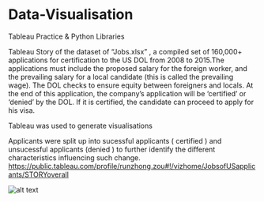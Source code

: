 # Data-Visualisation
Tableau Practice &amp; Python Libraries

Tableau Story of the dataset of “Jobs.xlsx” , a compiled set of 160,000+ applications for certification to the US DOL from 2008 to 2015.The applications must include the proposed salary for the foreign worker, and the prevailing salary for a local candidate (this is called the prevailing wage). The DOL checks to ensure equity between foreigners and locals. At the end of this application, the company’s application will be ‘certified’ or ‘denied’ by the DOL. If it is certified, the candidate can proceed to apply for his visa.

Tableau was used to generate visualisations 

Applicants were split up into sucessful applicants ( certified ) and unsucessful applicants (denied ) to further identify the different characteristics influencing such change.
https://public.tableau.com/profile/runzhong.zou#!/vizhome/JobsofUSapplicants/STORYoverall


![alt text](https://i0.wp.com/dataismm.ai/wp-content/uploads/2019/04/tableau-logo.png?ssl=1)
